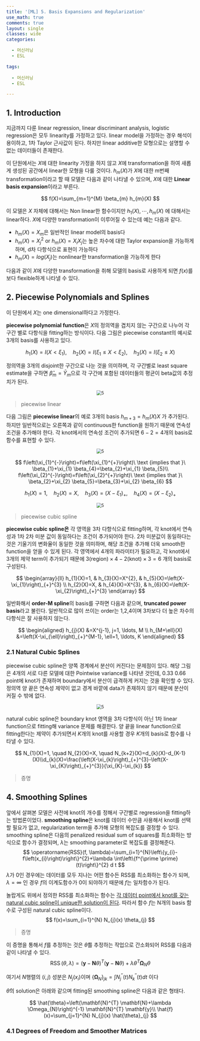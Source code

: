```yaml
---
title: '[ML] 5. Basis Expansions and Regularization'
use_math: true
comments: true
layout: single
classes: wide
categories:

  - 머신러닝
  - ESL

tags:
  
  - 머신러닝
  - ESL

---
```


## 1. Introduction

지금까지 다룬 linear regression, linear discriminant analysis, logistic regression은 모두 linearity를 가정하고 있다. linear model을 가정하는 경우 해석이 용이하고, 1차 Taylor 근사값이 된다. 하지만 linear additive한 모형으로는 설명할 수 없는 데이터들이 존재한다. 

이 단원에서는 $X$에 대한 linearity 가정을 하지 않고 $X$에 transformation을 하여 새롭게 생성된 공간에서 linear한 모형을 다룰 것이다. $h_m(X)$가 $X$에 대한 m번째 transformation이라고 할 때 모델은 다음과 같이 나타낼 수 있으며, $X$에 대한 **Linear basis expansion**이라고 부른다.


$$
f(X)=\sum_{m=1}^{M} \beta_{m} h_{m}(X)
$$


이 모델은 $X$ 자체에 대해서는 Non linear한 함수이지만 $h_1(X),\cdots,h_m(X)$ 에 대해서는 linear하다. $X$에 다양한 transformation이 이루어질 수 있는데 예는 다음과 같다.

- $h_m(X)=X_m$은 일반적인 linear model의 basis다
- $h_m(X)=X_j^2\ \text{or}\ h_m(X)=X_iX_j$는 높은 차수에 대한 Taylor expansion을 가능하게 하며, d차 다항식으로 표현이 가능하다
- $h_m(X)=log(X_j)$는 nonlinear한 transformation을 가능하게 한다

다음과 같이 $X$에 다양한 transformation을 취해 모델의 basis로 사용하게 되면 $f(x)$를 보다 flexible하게 나타낼 수 있다.

## 2. Piecewise Polynomials and Splines

이 단원에서 $X$는 one dimensional하다고 가정한다. 

**piecewise polynomial function**은 $X$의 정의역을 겹치지 않는 구간으로 나누어 각 구간 별로 다항식을 fitting하는 방식이다. 다음 그림은 piecewise constant의 예시로 3개의 basis를 사용하고 있다. 


$$
h_{1}(X)=I\left(X<\xi_{1}\right), \quad h_{2}(X)=I\left(\xi_{1} \leq X<\xi_{2}\right), \quad h_{3}(X)=I\left(\xi_{2} \leq X\right)
$$


정의역을 3개의 disjoint한 구간으로 나눈 것을 의미하며, 각 구간별로 least square estimate을 구하면 $\hat{\beta}_m=\bar{Y}_m$으로 각 구간에 포함된 데이터들의 평균이 beta값의 추정치가 된다.



<p align = "center"><img src="http://whdbfla6.github.io/assets/ml/5.1.PNG" alt="5" style="zoom:80%;"  /> </p>



> piecewise linear 

다음 그림은 **piecewise linear**의 예로 3개의 basis $h_{m+3}=h_{m}(X) X$ 가 추가된다. 하지만 일반적으로는 오른쪽과 같이 continuous한 function을 원하기 때문에 연속성 조건을 추가해야 한다. 각 knot에서의 연속성 조건이 추가되면 $6-2=4$개의 basis로 함수를 표현할 수 있다. 



<p align = "center"><img src="http://whdbfla6.github.io/assets/ml/5.2.PNG" alt="5" style="zoom:80%;"  /> </p>


$$
f\left(\xi_{1}^{-}\right)=f\left(\xi_{1}^{+}\right)\ \text {implies that }\ \beta_{1}+\xi_{1} \beta_{4}=\beta_{2}+\xi_{1} \beta_{5}\\ f\left(\xi_{2}^{-}\right)=f\left(\xi_{2}^{+}\right)\ \text {implies that }\ \beta_{2}+\xi_{2} \beta_{5}=\beta_{3}+\xi_{2} \beta_{6}
$$

$$
h_{1}(X)=1, \quad h_{2}(X)=X, \quad h_{3}(X)=\left(X-\xi_{1}\right)_{+}, \quad h_{4}(X)=\left(X-\xi_{2}\right)_{+}
$$



<p align = "center"><img src="http://whdbfla6.github.io/assets/ml/5.3.PNG" alt="5" style="zoom:80%;"  /> </p>



> piecewise cubic spline

**piecewise cubic spline은** 각 영역을 3차 다항식으로 fitting하며, 각 knot에서 연속성과 1차 2차 미분 값이 동일하다는 조건이 추가되어야 한다. 2차 미분값이 동일하다는 것은 기울기의 변화율이 동일한 것을 의미하며, 해당 조건을 추가해 더욱 smooth한 function을 얻을 수 있게 된다. 각 영역에서 4개의 파라미터가 필요하고, 각 knot에서 3개의 제약 term이 추가되기 때문에 $3(\text{region})\times 4- 2(\text{knot})\times 3 = 6$ 개의 basis로 구성된다. 


$$
\begin{array}{ll}
h_{1}(X)=1, & h_{3}(X)=X^{2}, & h_{5}(X)=\left(X-\xi_{1}\right)_{+}^{3} \\
h_{2}(X)=X, & h_{4}(X)=X^{3}, & h_{6}(X)=\left(X-\xi_{2}\right)_{+}^{3}
\end{array}
$$


일반화해서 **order-M spline**의 basis를 구하면 다음과 같으며, **truncated power basis**라고 불린다. 일반적으로 많이 쓰이는 order는 1,2,4이며 3차보다 더 높은 차수의 다항식은 잘 사용하지 않는다.


$$
\begin{aligned}
h_{j}(X) &=X^{j-1}, j=1, \ldots, M \\
h_{M+\ell}(X) &=\left(X-\xi_{\ell}\right)_{+}^{M-1}, \ell=1, \ldots, K
\end{aligned}
$$




### 2.1 Natural Cubic Splines

piecewise cubic spline은 양쪽 경계에서 분산이 커진다는 문제점이 있다. 해당 그림은 4개의 서로 다른 모델에 대한 Pointwise variance를 나타낸 것인데, 0.33 0.66 point에 knot가 존재하며 boundary에서 분산이 급격하게 커지는 것을 확인할 수 있다. 정의역 양 끝은 연속성 제약이 없고 경계 바깥에 data가 존재하지 않기 때문에 분산이 커질 수 밖에 없다. 



<p align = "center"><img src="http://whdbfla6.github.io/assets/ml/5.4.PNG" alt="5" style="zoom:80%;"  /> </p>



natural cubic spline은 boundary knot 영역을 3차 다항식이 아닌 1차 linear function으로 fitting해 variance 문제를 해결한다. 양 끝을 linear function으로 fitting한다는 제약이 추가되면서 $K$개의 knot를 사용할 경우 $K$개의 basis로 함수를 나타낼 수 있다.


$$
N_{1}(X)=1, \quad N_{2}(X)=X, \quad N_{k+2}(X)=d_{k}(X)-d_{K-1}(X)\\d_{k}(X)=\frac{\left(X-\xi_{k}\right)_{+}^{3}-\left(X-\xi_{K}\right)_{+}^{3}}{\xi_{K}-\xi_{k}}
$$


> 증명







## 4. Smoothing Splines

앞에서 살펴본 모델은 사전에 knot의 개수를 정해서 구간별로 regression을 fitting하는 방법론이었다. **smoothing spline**은 knot를 데이터 수만큼 사용해서 knot를 선택할 필요가 없고, regularization term을 추가해 모형의 복잡도를 결정할 수 있다. smoothing spline은 다음의 penalized residual sum of squares를 최소화하는 방식으로 함수가 결정되며, $\lambda$는 smoothing parameter로 복잡도를 결정해준다.
$$
\operatorname{RSS}(f, \lambda)=\sum_{i=1}^{N}\left\{y_{i}-f\left(x_{i}\right)\right\}^{2}+\lambda \int\left\{f^{\prime \prime}(t)\right\}^{2} d t
$$
$\lambda$가 0인 경우에는 데이터를 모두 지나는 어떤 함수든 RSS를 최소화하는 함수가 되며, $\lambda=\infty$ 인 경우 $f$의 이계도함수가 0이 되야하기 때문에 $f$는 일차함수가 된다. 

놀랍게도 위에서 정의한 RSS를 최소화하는 함수는 <u>각 데이터 point에서 knot를 갖는 natural cubic spline이 unique한 solution이 된다</u>. 따라서 함수 $f$는 N개의 basis 함수로 구성된 natural cubic spline이다.
$$
f(x)=\sum_{i=1}^{N} N_{j}(x) \theta_{j}
$$

> 증명



이 증명을 통해서 $f$를 추정하는 것은 $\hat\theta$를 추정하는 작업으로 간소화되어 RSS를 다음과 같이 나타낼 수 있다.
$$
\operatorname{RSS}(\theta, \lambda)=(\mathbf{y}-\mathbf{N} \theta)^{T}(\mathbf{y}-\mathbf{N} \theta)+\lambda \theta^{T} \boldsymbol{\Omega}_{N} \theta
$$


여기서 $N$행렬의 $(i,j)$ 성분은 $N_j(x_i)$이며 $\{\boldsymbol{\Omega}_{N}\}_{j k}=\int N_{j}^{\prime \prime}(t) N_{k}^{\prime \prime}(t) d t$ 이다

$\hat\theta$의 solution은 아래와 같으며 fitting된 smoothing spline은 다음과 같은 형태다.


$$
\hat{\theta}=\left(\mathbf{N}^{T} \mathbf{N}+\lambda \Omega_{N}\right)^{-1} \mathbf{N}^{T} \mathbf{y}\\ \hat{f}(x)=\sum_{j=1}^{N} N_{j}(x) \hat{\theta}_{j}
$$


### 4.1 Degrees of Freedom and Smoother Matrices

